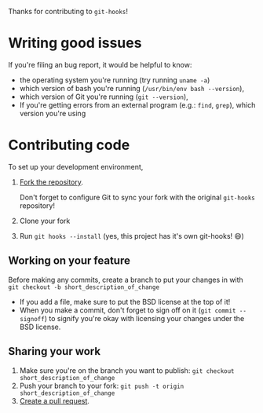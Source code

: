 Thanks for contributing to `git-hooks`!

# Writing good issues

If you're filing an bug report, it would be helpful to know:

* the operating system you're running (try running `uname -a`)
* which version of bash you're running (`/usr/bin/env bash --version`),
* which version of Git you're running (`git --version`),
* If you're getting errors from an external program (e.g.: `find`, `grep`), which version you're using

# Contributing code

To set up your development environment,

1. [Fork the repository](https://help.github.com/articles/fork-a-repo).

	Don't forget to configure Git to sync your fork with the original `git-hooks` repository!
2. Clone your fork
3. Run `git hooks --install` (yes, this project has it's own git-hooks! :smile:)

## Working on your feature

Before making any commits, create a branch to put your changes in with `git checkout -b short_description_of_change`


* If you add a file, make sure to put the BSD license at the top of it!
* When you make a commit, don't forget to sign off on it (`git commit --signoff`) to signify you're okay with licensing your changes under the BSD license.

## Sharing your work

1. Make sure you're on the branch you want to publish: `git checkout short_description_of_change`
2. Push your branch to your fork: `git push -t origin short_description_of_change`
2. [Create a pull request](https://help.github.com/articles/creating-a-pull-request).